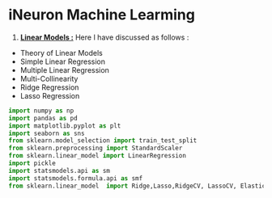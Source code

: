 # iNeuron Machine Learming
1. [**Linear Models :**](https://github.com/MohammadWasiq0786/iNeuron-Machine-Learming-/tree/main/Linear%20Models)
Here I have discussed as follows :
* Theory of Linear Models
* Simple Linear Regression
* Multiple Linear Regression
* Multi-Collinearity
* Ridge Regression
* Lasso Regression
```python
import numpy as np 
import pandas as pd 
import matplotlib.pyplot as plt
import seaborn as sns
from sklearn.model_selection import train_test_split
from sklearn.preprocessing import StandardScaler 
from sklearn.linear_model import LinearRegression
import pickle
import statsmodels.api as sm 
import statsmodels.formula.api as smf
from sklearn.linear_model  import Ridge,Lasso,RidgeCV, LassoCV, ElasticNet, ElasticNetCV, LinearRegression
```

